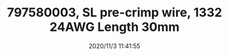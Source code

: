 ﻿---
layout: post 
title: 797580003, SL pre-crimp wire, 1332 24AWG Length 30mm
tags: 
categories: wire-harness
overview: Pre-Crimped Lead SL Female-to-SL Female, Tin (Sn) Plating, 150.00mm Length, 22 AWG, Black
series: SL
part_number: 6-797580003
thumb_img: static/202011/488-thumb-20201103194200.jpg
small_img: static/202011/488-20201103194200.jpg
date: 2020/11/3 11:41:55
---



